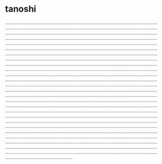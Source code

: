 # tanoshi
...............................................................................................................................................................................................................................................................................................................................................................................................................................................................................................................................................................................................................................................................................................................................................................................................................................................................................................................................................................................................................................................................................................................................................................................................................................................................................................................................................................................................................................................................................................................................................................................................................................................................................................................................................................................................................................................................................................................................................................................................................................................................................................................................................................................................................................................................................................................................................................................................................................................................................................................................................................................................................................................................................................................................................................................................................................................................................................................................................................................................................................................................................................................................................................................................................................................................................................................................................................................................................